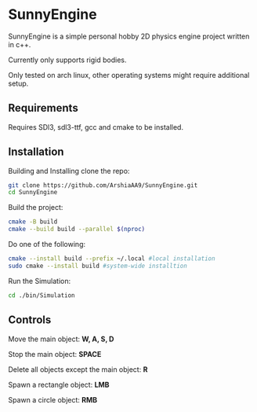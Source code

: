 # SunnyEngine

SunnyEngine is a simple personal hobby 2D physics engine project written in c++.

Currently only supports rigid bodies.

Only tested on arch linux, other operating systems might require additional setup.

## Requirements 
Requires SDl3, sdl3-ttf, gcc and cmake to be installed. 

## Installation

Building and Installing
clone the repo:
```bash
git clone https://github.com/ArshiaAA9/SunnyEngine.git
cd SunnyEngine
```
Build the project:
```bash
cmake -B build
cmake --build build --parallel $(nproc)
```
Do one of the following:
```bash
cmake --install build --prefix ~/.local #local installation
sudo cmake --install build #system-wide installtion
```

Run the Simulation:
```bash
cd ./bin/Simulation
```

## Controls
Move the main object: **W, A, S, D**

Stop the main object: **SPACE**

Delete all objects except the main object: **R**

Spawn a rectangle object: **LMB**

Spawn a circle object: **RMB**
